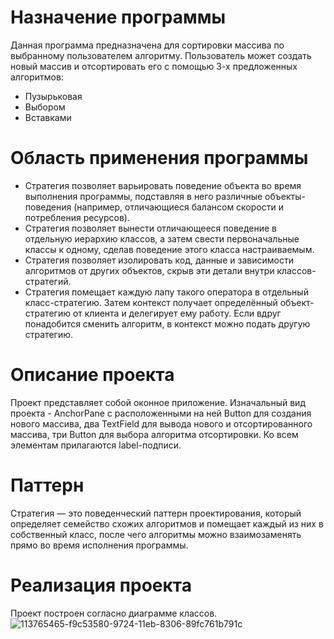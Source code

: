 # Назначение программы
Данная программа предназначена для сортировки массива по выбранному пользователем алгоритму. Пользователь может создать новый массив и отсортировать его с помощью 3-х предложенных алгоритмов:
* Пузырьковая
* Выбором
* Вставками
# Область применения программы
* Стратегия позволяет варьировать поведение объекта во время выполнения программы, подставляя в него различные объекты-поведения (например, отличающиеся балансом скорости и потребления ресурсов).
* Стратегия позволяет вынести отличающееся поведение в отдельную иерархию классов, а затем свести первоначальные классы к одному, сделав поведение этого класса настраиваемым.
* Стратегия позволяет изолировать код, данные и зависимости алгоритмов от других объектов, скрыв эти детали внутри классов-стратегий.
* Стратегия помещает каждую лапу такого оператора в отдельный класс-стратегию. Затем контекст получает определённый объект-стратегию от клиента и делегирует ему работу. Если вдруг понадобится сменить алгоритм, в контекст можно подать другую стратегию.
# Описание проекта
Проект представляет собой оконное приложение. Изначальный вид проекта - AnchorPane с расположенными на ней Button для создания нового массива, два TextField для вывода нового и отсортированного массива, три Button для выбора алгоритма отсортировки. Ко всем элементам прилагаются label-подписи.
# Паттерн
Стратегия — это поведенческий паттерн проектирования, который определяет семейство схожих алгоритмов и помещает каждый из них в собственный класс, после чего алгоритмы можно взаимозаменять прямо во время исполнения программы.
# Реализация проекта
Проект построен согласно диаграмме классов.
![113765465-f9c53580-9724-11eb-8306-89fc761b791c](https://user-images.githubusercontent.com/80450495/114261488-81d86300-99e3-11eb-80d4-68a377774f24.png)
